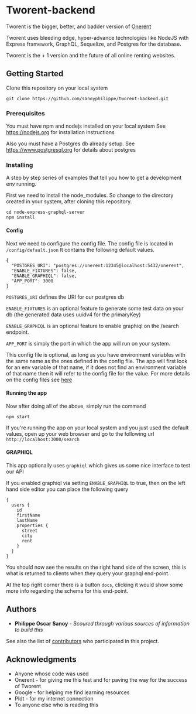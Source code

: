 # Tworent-backend

Tworent is the bigger, better, and badder version of [Onerent](https://www.onerent.co/)

Tworent uses bleeding edge, hyper-advance technologies like NodeJS with Express framework, GraphQL, Sequelize, and Postgres for the database.

Tworent is the + 1 version and the future of all online renting websites.

## Getting Started

Clone this repository on your local system
```
git clone https://github.com/sanoyphilippe/tworent-backend.git
```

### Prerequisites

You must have npm and nodejs installed on your local system
See https://nodejs.org for installation instructions

Also you must have a Postgres db already setup.
See https://www.postgresql.org for details about postgres

### Installing

A step by step series of examples that tell you how to get a development env running.

First we need to install the node_modules.
So change to the directory created in your system, after cloning this repository.

```
cd node-express-graphql-server
npm install
```
#### Config
Next we need to configure the config file.
The config file is located in `/config/default.json`
It contains the following default values.
```
{
  "POSTGRES_URI": "postgres://onerent:12345@localhost:5432/onerent",
  "ENABLE_FIXTURES": false,
  "ENABLE_GRAPHIQL": false,
  "APP_PORT": 3000
}
```
`POSTGRES_URI` defines the URI for our postgres db

`ENABLE_FIXTURES` is an optional feature to generate some test data on your db (the generated data uses uuidv4 for the primaryKey)

`ENABLE_GRAPHIQL` is an optional feature to enable graphiql on the /search endpoint.

`APP_PORT` is simply the port in which the app will run on your system.

This config file is optional, as long as you have environment variables with the same
name as the ones defined in the config file. The app will first look for an env variable of that name, if
it does not find an environment variable of that name then it will refer to the config file for the value.
For more details on the config files see [here](https://github.com/lorenwest/node-config/wiki/Configuration-Files) 

#### Running the app

Now after doing all of the above, simply run the command
```
npm start
```

If you're running the app on your local system and you just used the default values, open up your web browser and go to the following url `http://localhost:3000/search`

#### GRAPHIQL

This app optionally uses `graphiql` which gives us some nice interface to test our API

If you enabled graphiql via setting `ENABLE_GRAPHIQL` to true, then on the left hand side editor you can place the following query
```
{
  users {
    id
    firstName
    lastName
    properties {
      street
      city
      rent
    }
  }
}
```
You should now see the results on the right hand side of the screen, this is what is returned to clients when they query your graphql end-point.

At the top right corner there is a button `docs`, clicking it would show some more info regarding the schema for this end-point.

## Authors

* **Philippe Oscar Sanoy** - *Scoured through various sources of information to build this*

See also the list of [contributors](https://github.com/your/project/contributors) who participated in this project.

## Acknowledgments

* Anyone whose code was used
* Onerent - for giving me this test and for paving the way for the success of Tworent
* Google - for helping me find learning resources
* Pldt - for my internet connection
* To anyone else who is reading this

